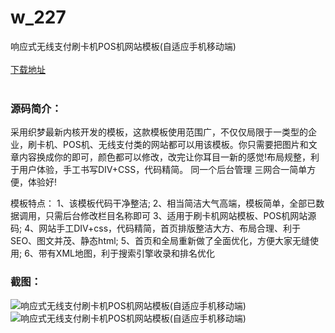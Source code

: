 # w_227
响应式无线支付刷卡机POS机网站模板(自适应手机移动端)
<br/></br>
[下载地址](https://www.uuid2.com/227.html "下载地址")
<br/></br>
<h3>源码简介：</h3>
<p>采用织梦最新内核开发的模板，这款模板使用范围广，不仅仅局限于一类型的企业，刷卡机、POS机、无线支付类的网站都可以用该模板。你只需要把图片和文章内容换成你的即可，颜色都可以修改，改完让你耳目一新的感觉!布局规整，利于用户体验，手工书写DIV+CSS，代码精简。
同一个后台管理 三网合一简单方便，体验好!<p>
<p>模板特点：
1、该模板代码干净整洁;
2、相当简洁大气高端，模板简单，全部已数据调用，只需后台修改栏目名称即可
3、适用于刷卡机网站模板、POS机网站源码;
4、网站手工DIV+css，代码精简，首页排版整洁大方、布局合理、利于SEO、图文并茂、静态html;
5、首页和全局重新做了全面优化，方便大家无缝使用;
6、带有XML地图，利于搜索引擎收录和排名优化<p>
<h3>截图：</h3>
<img src="https://www.uuid2.com/wp-content/uploads/img/202105/79ab28c547.jpg" alt="响应式无线支付刷卡机POS机网站模板(自适应手机移动端)"><img src="https://www.uuid2.com/wp-content/uploads/img/202105/2e76df0670.jpg" alt="响应式无线支付刷卡机POS机网站模板(自适应手机移动端)">
